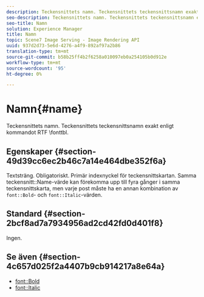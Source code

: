 ```yaml
---
description: Teckensnittets namn. Teckensnittets teckensnittsnamn exakt enligt kommandot RTF \fonttbl.
seo-description: Teckensnittets namn. Teckensnittets teckensnittsnamn exakt enligt kommandot RTF \fonttbl.
seo-title: Namn
solution: Experience Manager
title: Namn
topic: Scene7 Image Serving - Image Rendering API
uuid: 937d2d73-5e6d-4276-a4f9-892af97a2b86
translation-type: tm+mt
source-git-commit: b58b25ff4b2f6258a010097eb0a254105b0d912e
workflow-type: tm+mt
source-wordcount: '95'
ht-degree: 0%

---
```



# Namn{#name}

Teckensnittets namn. Teckensnittets teckensnittsnamn exakt enligt kommandot RTF \fonttbl.

## Egenskaper {#section-49d39cc6ec2b46c7a14e464dbe352f6a}

Textsträng. Obligatoriskt. Primär indexnyckel för teckensnittskartan. Samma teckensnitt::Name-värde kan förekomma upp till fyra gånger i samma teckensnittskarta, men varje post måste ha en annan kombination av `font::Bold`- och `font::Italic`-värden.

## Standard {#section-2bcf8ad7a7934956ad2cd42fd0d401f8}

Ingen.

## Se även {#section-4c657d025f2a4407b9cb914217a8e64a}

* [font::Bold](r-bold-font.md#reference_F7B017EF67574A29ABFC3954AB64159C)
* [font::Italic](r-italic-font.md#reference_DC04A532B34A41AF81B0B9644ACFAAD6)
